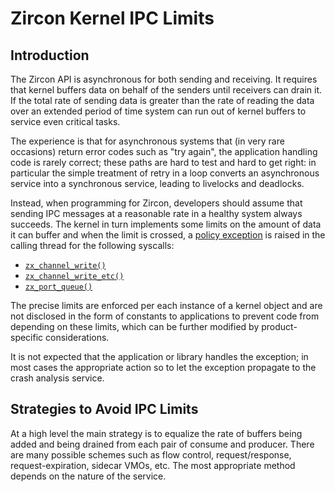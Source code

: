 # Zircon Kernel IPC Limits

## Introduction

The Zircon API is asynchronous for both sending and receiving. It requires that kernel buffers
data on behalf of the senders until receivers can drain it. If the total rate of sending data
is greater than the rate of reading the data over an extended period of time system can run out
of kernel buffers to service even critical tasks.

The experience is that for asynchronous systems that (in very rare occasions) return error codes
such as "try again", the application handling code is rarely correct; these paths are hard to test
and hard to get right: in particular the simple treatment of retry in a loop converts an
asynchronous service into a synchronous service, leading to livelocks and deadlocks.

Instead, when programming for Zircon, developers should assume that sending IPC messages at a
reasonable rate in a healthy system always succeeds. The kernel in turn implements some limits on
the amount of data it can buffer and when the limit is crossed, a
[policy exception](concepts/kernel/exceptions.md) is raised in the calling thread for the
following syscalls:

 - [`zx_channel_write()`]
 - [`zx_channel_write_etc()`]
 - [`zx_port_queue()`]

The precise limits are enforced per each instance of a kernel object and are not disclosed in the
form of constants to applications to prevent code from depending on these limits, which can be
further modified by product-specific considerations.

It is not expected that the application or library handles the exception; in most cases the
appropriate action so to let the exception propagate to the crash analysis service.

## Strategies to Avoid IPC Limits

At a high level the main strategy is to equalize the rate of buffers being added and being drained
from each pair of consume and producer. There are many possible schemes such as flow control,
request/response, request-expiration, sidecar VMOs, etc. The most appropriate method depends
on the nature of the service.


[`zx_channel_write()`]: reference/syscalls/channel_write.md
[`zx_channel_write_etc()`]: reference/syscalls/channel_write_etc.md
[`zx_port_queue()`]: reference/syscalls/port_queue.md

